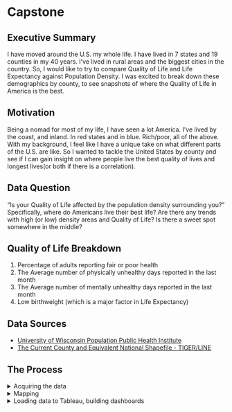 # Capstone

## Executive Summary
I have moved around the U.S. my whole life. I have lived in 7 states and 19 counties in
my 40 years. I’ve lived in rural areas and the biggest cities in the country. So, I would
like to try to compare Quality of Life and Life Expectancy against Population Density.
I was excited to break down these demographics by county, to see snapshots of where
the Quality of Life in America is the best.

## Motivation
Being a nomad for most of my life, I have seen a lot America. I’ve lived by the coast,
and inland. In red states and in blue. Rich/poor, all of the above. With my background,
I feel like I have a unique take on what different parts of the U.S. are like. So I wanted to
tackle the United States by county and see if I can gain insight on where people live the
best quality of lives and longest lives(or both if there is a correlation).

## Data Question
“Is your Quality of Life affected by the population density surrounding you?”
Specifically, where do Americans live their best life? Are there any trends with high
(or low) density areas and Quality of Life? Is there a sweet spot somewhere in the
middle? 

## Quality of Life Breakdown
1. Percentage of adults reporting fair or poor health
2. The Average number of physically unhealthy days reported in the last month
3. The Average number of mentally unhealthy days reported in the last month
4. Low birthweight (which is a major factor in Life Expectancy)

## Data Sources
* [University of Wisconsin Population Public Health Institute](https://www.countyhealthrankings.org/explore-health-rankings/county-health-rankings-model)
* [The Current County and Equivalent National Shapefile - TIGER/LINE](https://catalog.data.gov/dataset/tiger-line-shapefile-2019-nation-u-s-current-county-and-equivalent-national-shapefile)

## The Process  
<details>
  <summary>Acquiring the data</summary>

After having found all 50 states (.CSV) on the County Health Rankings site I used python to create a mega-merge to get all of this info into one easy-to-digest table. While the data was fairly clean, there was quite a bit of reformatting needed in order for the columns to match up for the merge that I wanted. 
</details>  

<details>
  <summary>Mapping</summary>

Using the TIGER/LINE shapefile I was able to get every county in the United States mapped with geospatial.  These county polygons were shaped using the geometry coordinates, and centroids found within. From there I broke it down state-by-state to find the biggest discrepencies (or similarities) between Quality of Life statistics, Density, Percent Access to Exercise, Percent Access to College, and finally Median Household Income.  I used a spectral color scheme heatmap to illustrate the difference in the above categories.

</details>

<details>
  <summary>Loading data to Tableau, building dashboards</summary>

After moving data into Tableau, my first step was to begin building maps. A major element that my friend emphasized to me was her wish to be able to see the distribution of healthcare facilities, ideally layered with other relevant pieces of data. From there, I looked at a variety of options, and ultimately decided that to maximize flexibility for users via filtering options while also balancing clarity and ease-of-use, I would build separate dashboards for each major data element (facilities, HPSA designations, health insurance coverage rates, ) along with an overview comparing rural and non-rural areas on these metrics. I also added additional 

</details>
